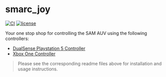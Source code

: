 # smarc_joy

[![CI](https://github.com/matthew-william-lock/smarc_ds5_ros/actions/workflows/main.yaml/badge.svg)](https://github.com/matthew-william-lock/smarc_ds5_ros/actions/workflows/main.yaml) [![license](https://img.shields.io/badge/License-MIT-blue.svg)](https://mit-license.org/)

Your one stop shop for controlling the SAM AUV using the following controllers:
- [DualSense Playstation 5 Controller](https://www.playstation.com/en-gb/accessories/dualsense-wireless-controller/)
- [Xbox One Controller](https://www.xbox.com/en-GB/accessories/controllers/xbox-wireless-controller)

> Please see the corresponding readme files above for installation and usage instructions.